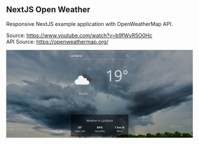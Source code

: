 ## NextJS Open Weather

Responsive NextJS example application with OpenWeatherMap API.

Source: https://www.youtube.com/watch?v=b9fWvR5O0Hc
<br>
API Source: https://openweathermap.org/

![NextJS Weather](repo-img.png 'App Image')